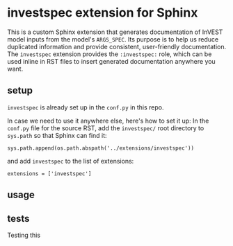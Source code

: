 # investspec extension for Sphinx

This is a custom Sphinx extension that generates documentation of InVEST model inputs from the model's `ARGS_SPEC`.
Its purpose is to help us reduce duplicated information and provide consistent, user-friendly documentation.
The `investspec` extension provides the `:investspec:` role, which can be used inline in RST files to insert generated documentation anywhere you want.

## setup

`investspec` is already set up in the `conf.py` in this repo.

In case we need to use it anywhere else, here's how to set it up:
In the `conf.py` file for the source RST, add the `investspec/` root directory to `sys.path` so that Sphinx can find it:
```
sys.path.append(os.path.abspath('../extensions/investspec'))
```
and add `investspec` to the list of extensions:
```
extensions = ['investspec']
```

## usage


## tests
Testing this